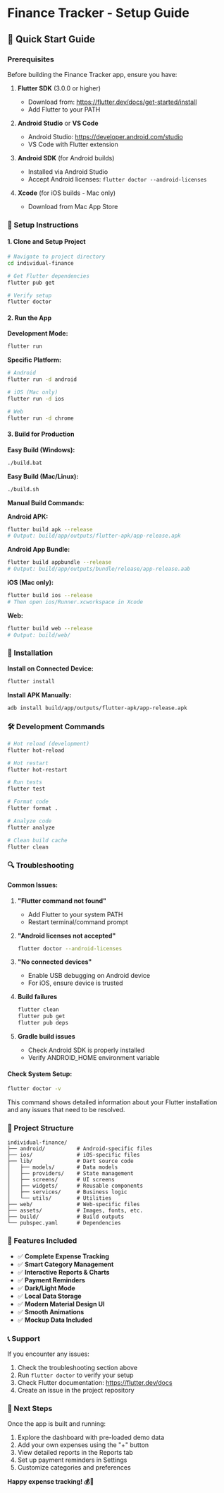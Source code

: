 # Finance Tracker - Setup Guide

## 🚀 Quick Start Guide

### Prerequisites

Before building the Finance Tracker app, ensure you have:

1. **Flutter SDK** (3.0.0 or higher)
   - Download from: https://flutter.dev/docs/get-started/install
   - Add Flutter to your PATH

2. **Android Studio** or **VS Code**
   - Android Studio: https://developer.android.com/studio
   - VS Code with Flutter extension

3. **Android SDK** (for Android builds)
   - Installed via Android Studio
   - Accept Android licenses: `flutter doctor --android-licenses`

4. **Xcode** (for iOS builds - Mac only)
   - Download from Mac App Store

### 🔧 Setup Instructions

#### 1. Clone and Setup Project
```bash
# Navigate to project directory
cd individual-finance

# Get Flutter dependencies
flutter pub get

# Verify setup
flutter doctor
```

#### 2. Run the App

**Development Mode:**
```bash
flutter run
```

**Specific Platform:**
```bash
# Android
flutter run -d android

# iOS (Mac only)
flutter run -d ios

# Web
flutter run -d chrome
```

#### 3. Build for Production

**Easy Build (Windows):**
```bash
./build.bat
```

**Easy Build (Mac/Linux):**
```bash
./build.sh
```

**Manual Build Commands:**

**Android APK:**
```bash
flutter build apk --release
# Output: build/app/outputs/flutter-apk/app-release.apk
```

**Android App Bundle:**
```bash
flutter build appbundle --release
# Output: build/app/outputs/bundle/release/app-release.aab
```

**iOS (Mac only):**
```bash
flutter build ios --release
# Then open ios/Runner.xcworkspace in Xcode
```

**Web:**
```bash
flutter build web --release
# Output: build/web/
```

### 📱 Installation

**Install on Connected Device:**
```bash
flutter install
```

**Install APK Manually:**
```bash
adb install build/app/outputs/flutter-apk/app-release.apk
```

### 🛠 Development Commands

```bash
# Hot reload (development)
flutter hot-reload

# Hot restart
flutter hot-restart

# Run tests
flutter test

# Format code
flutter format .

# Analyze code
flutter analyze

# Clean build cache
flutter clean
```

### 🔍 Troubleshooting

#### Common Issues:

1. **"Flutter command not found"**
   - Add Flutter to your system PATH
   - Restart terminal/command prompt

2. **"Android licenses not accepted"**
   ```bash
   flutter doctor --android-licenses
   ```

3. **"No connected devices"**
   - Enable USB debugging on Android device
   - For iOS, ensure device is trusted

4. **Build failures**
   ```bash
   flutter clean
   flutter pub get
   flutter pub deps
   ```

5. **Gradle build issues**
   - Check Android SDK is properly installed
   - Verify ANDROID_HOME environment variable

#### Check System Setup:
```bash
flutter doctor -v
```

This command shows detailed information about your Flutter installation and any issues that need to be resolved.

### 📁 Project Structure

```
individual-finance/
├── android/          # Android-specific files
├── ios/              # iOS-specific files
├── lib/              # Dart source code
│   ├── models/       # Data models
│   ├── providers/    # State management
│   ├── screens/      # UI screens
│   ├── widgets/      # Reusable components
│   ├── services/     # Business logic
│   └── utils/        # Utilities
├── web/              # Web-specific files
├── assets/           # Images, fonts, etc.
├── build/            # Build outputs
└── pubspec.yaml      # Dependencies
```

### 🎨 Features Included

- ✅ **Complete Expense Tracking**
- ✅ **Smart Category Management**
- ✅ **Interactive Reports & Charts**
- ✅ **Payment Reminders**
- ✅ **Dark/Light Mode**
- ✅ **Local Data Storage**
- ✅ **Modern Material Design UI**
- ✅ **Smooth Animations**
- ✅ **Mockup Data Included**

### 📞 Support

If you encounter any issues:

1. Check the troubleshooting section above
2. Run `flutter doctor` to verify your setup
3. Check Flutter documentation: https://flutter.dev/docs
4. Create an issue in the project repository

### 🚀 Next Steps

Once the app is built and running:

1. Explore the dashboard with pre-loaded demo data
2. Add your own expenses using the "+" button
3. View detailed reports in the Reports tab
4. Set up payment reminders in Settings
5. Customize categories and preferences

**Happy expense tracking! 💰📱**